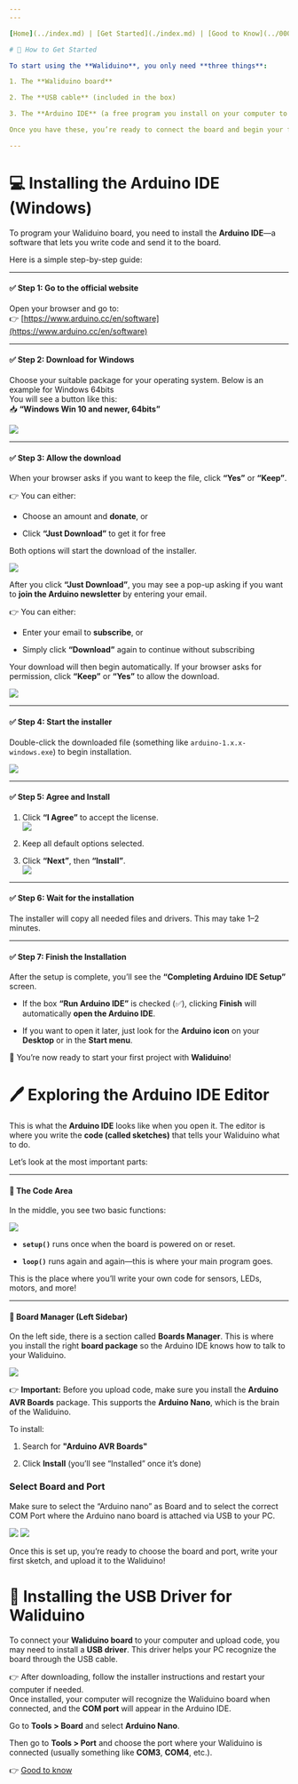 ```yaml
---
---

[Home](../index.md) | [Get Started](./index.md) | [Good to Know](../000_Good_To_Know/index.md) | [Unit 1](../001_Unit1_Turn_On_Red_Led/index.md)

# 🚀 How to Get Started

To start using the **Waliduino**, you only need **three things**:

1. The **Waliduino board**

2. The **USB cable** (included in the box)

3. The **Arduino IDE** (a free program you install on your computer to write and upload code)

Once you have these, you’re ready to connect the board and begin your first project. Don’t worry—we’ll walk you through everything\!

---
```


# 💻 Installing the Arduino IDE (Windows)

To program your Waliduino board, you need to install the **Arduino IDE**—a software that lets you write code and send it to the board.

Here is a simple step-by-step guide:

---

#### **✅ Step 1: Go to the official website**

Open your browser and go to:  
 👉 [https://www.arduino.cc/en/software](https://www.arduino.cc/en/software)

---

#### **✅ Step 2: Download for Windows**

Choose your suitable package for your operating system. Below is an example for Windows 64bits  
 You will see a button like this:  
 📥 **“Windows Win 10 and newer, 64bits”**

**![][ArduinoDownload]**

---

#### **✅ Step 3: Allow the download**

When your browser asks if you want to keep the file, click **“Yes”** or **“Keep”**.

👉 You can either:

* Choose an amount and **donate**, or

* Click **“Just Download”** to get it for free

Both options will start the download of the installer.

![][ArduinoAllowDownload]

After you click **“Just Download”**, you may see a pop-up asking if you want to **join the Arduino newsletter** by entering your email.

👉 You can either:

* Enter your email to **subscribe**, or

* Simply click **“Download”** again to continue without subscribing

Your download will then begin automatically. If your browser asks for permission, click **“Keep”** or **“Yes”** to allow the download.

![][ArduinoNewsLetter]

---

#### **✅ Step 4: Start the installer**

Double-click the downloaded file (something like `arduino-1.x.x-windows.exe`) to begin installation.

![][StartTheInstaller]

---

#### **✅ Step 5: Agree and Install**

1. Click **“I Agree”** to accept the license.  
   ![][LicenseAgreement]  
2. Keep all default options selected.

3. Click **“Next”**, then **“Install”**.  
   ![][ArduinoSetup]

---

#### **✅ Step 6: Wait for the installation**

The installer will copy all needed files and drivers. This may take 1–2 minutes.

---

#### **✅ Step 7: Finish the Installation**

After the setup is complete, you’ll see the **“Completing Arduino IDE Setup”** screen.

* If the box **“Run Arduino IDE”** is checked (✅), clicking **Finish** will automatically **open the Arduino IDE**.

* If you want to open it later, just look for the **Arduino icon** on your **Desktop** or in the **Start menu**.

🎉 You’re now ready to start your first project with **Waliduino**\!


# 🖊️ Exploring the Arduino IDE Editor

This is what the **Arduino IDE** looks like when you open it. The editor is where you write the **code (called sketches)** that tells your Waliduino what to do.

Let’s look at the most important parts:

---

#### **📝 The Code Area**

In the middle, you see two basic functions:

![][CompleteSetup]

* **`setup()`** runs once when the board is powered on or reset.

* **`loop()`** runs again and again—this is where your main program goes.

This is the place where you’ll write your own code for sensors, LEDs, motors, and more\!

---

#### **🧩 Board Manager (Left Sidebar)**

On the left side, there is a section called **Boards Manager**. This is where you install the right **board package** so the Arduino IDE knows how to talk to your Waliduino.

![][ArduinoBoardManager]

👉 **Important:** Before you upload code, make sure you install the **Arduino AVR Boards** package. This supports the **Arduino Nano**, which is the brain of the Waliduino.

To install:

1. Search for **"Arduino AVR Boards"**

2. Click **Install** (you’ll see “Installed” once it’s done)

### **Select Board and Port**
Make sure to select the “Arduino nano” as Board and to select the correct COM Port where the Arduino nano board is attached via USB to your PC.

![][SelectBoardAndPort]
![][SelectBoardAndPortDialog]


Once this is set up, you’re ready to choose the board and port, write your first sketch, and upload it to the Waliduino\!

# 🔌 Installing the USB Driver for Waliduino

To connect your **Waliduino board** to your computer and upload code, you may need to install a **USB driver**. This driver helps your PC recognize the board through the USB cable.

👉 After downloading, follow the installer instructions and restart your computer if needed.  
 Once installed, your computer will recognize the Waliduino board when connected, and the **COM port** will appear in the Arduino IDE.

Go to **Tools \> Board** and select **Arduino Nano**.

Then go to **Tools \> Port** and choose the port where your Waliduino is connected (usually something like **COM3**, **COM4**, etc.).

👉 [Good to know](../000_Good_To_Know/index.md)

[ArduinoDownload]:<assets/ArduinoDownload.png>
[ArduinoAllowDownload]:<assets/ArduinoAllowDownload.png>
[ArduinoNewsLetter]:<assets/ArduinoNewsLetter.png>
[StartTheInstaller]:<assets/StartTheInstaller.png>
[LicenseAgreement]:<assets/LicenseAgreement.png>
[ArduinoBoardManager]:<assets/ArduinoBoardManager.png>
[ArduinoSetup]:<assets/ArduinoSetup.png>
[SelectBoardAndPort]:<assets/SelectBoardAndPort.png>
[SelectBoardAndPortDialog]:<assets/SelectBoardAndPortDialog.png>
[CompleteSetup]:<assets/CompleteSetup.png>

